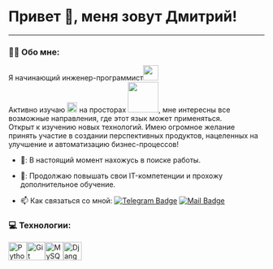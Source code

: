 # Привет 👋, меня зовут Дмитрий!

---

### :man_technologist: Обо мне:

Я начинающий инженер-программист<img src="https://media.giphy.com/media/WUlplcMpOCEmTGBtBW/giphy.gif" width="30px">  
Активно изучаю [<img src="https://raw.githubusercontent.com/danielcranney/readme-generator/main/public/icons/skills/python-colored.svg" width="20">](https://www.python.org/ "Python") на просторах [<img src="https://static.tildacdn.com/tild3936-3365-4831-a131-343139313730/stepik_logotype_blac.svg" width="60px">](https://welcome.stepik.org/ru "Stepik"), мне интересны все возможные направления, где этот язык может применяться.  
Открыт к изучению новых технологий. Имею огромное желание принять участие в создании перспективных продуктов, нацеленных на улучшение и автоматизацию бизнес-процессов!

- 🔭: В настоящий момент нахожусь в поиске работы.

- 🧠: Продолжаю повышать свои IT-компетенции и прохожу дополнительное обучение.

- :mailbox: Как связаться со мной: [![Telegram Badge](https://img.shields.io/badge/-DmitriySidorkov-blue?style=flat&logo=Telegram&logoColor=white)](https://t.me/DmitriySidorkov) [![Mail Badge](https://img.shields.io/badge/-@Mail-blue?style=flat&logo=Mail&logoColor=white)](mailto:Dima.Sidorkov@mail.ru)

### 💻 Технологии:


<p align="left">
<a href="https://www.python.org/" target="_blank" rel="noreferrer"><img src="https://raw.githubusercontent.com/danielcranney/readme-generator/main/public/icons/skills/python-colored.svg" width="36" height="36" alt="Python" /></a><a href="https://git-scm.com/" target="_blank" rel="noreferrer"><img src="https://raw.githubusercontent.com/danielcranney/readme-generator/main/public/icons/skills/git-colored.svg" width="36" height="36" alt="Git" /></a><a href="https://www.mysql.com/" target="_blank" rel="noreferrer"><img src="https://raw.githubusercontent.com/danielcranney/readme-generator/main/public/icons/skills/mysql-colored.svg" width="36" height="36" alt="MySQL" /></a><a href="https://www.djangoproject.com/" target="_blank" rel="noreferrer"><img src="https://raw.githubusercontent.com/danielcranney/readme-generator/main/public/icons/skills/django-colored.svg" width="36" height="36" alt="Django" /></a>
</p>
